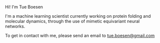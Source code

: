 Hi! I'm Tue Boesen

I'm a machine learning scientist currently working on protein folding and molecular dynamics, through the use of mimetic equivariant neural networks.

To get in contact with me, please send an email to tue.boesen@gmail.com
